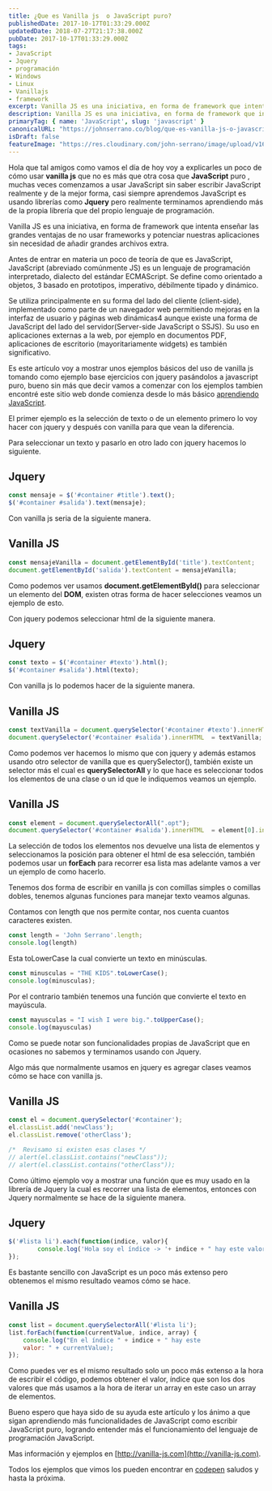 ```yaml
---
title: ¿Que es Vanilla js  o JavaScript puro?
publishedDate: 2017-10-17T01:33:29.000Z
updatedDate: 2018-07-27T21:17:38.000Z
pubDate: 2017-10-17T01:33:29.000Z
tags: 
- JavaScript
- Jquery
- programación
- Windows
- Linux
- Vanillajs
- framework
excerpt: Vanilla JS es una iniciativa, en forma de framework que intenta enseñar las grandes ventajas de no usar frameworks o librerias y es solo JavaScript puro
description: Vanilla JS es una iniciativa, en forma de framework que intenta enseñar las grandes ventajas de no usar frameworks o librerias y es solo JavaScript puro
primaryTag: { name: 'JavaScript', slug: 'javascript' }
canonicalURL: "https://johnserrano.co/blog/que-es-vanilla-js-o-javascript-puro"
isDraft: false
featureImage: "https://res.cloudinary.com/john-serrano/image/upload/v1683238564/John%20Serrano/Blog%20Post/que-es-vanilla-js-o-javascript-puro/vanillajs_gbyba0.jpg"
---
```


Hola que tal amigos como vamos el día de hoy voy a explicarles un poco de cómo usar **vanilla js** que no es más que otra cosa que **JavaScript** puro , muchas veces comenzamos a usar JavaScript sin saber escribir JavaScript realmente y de la mejor forma, casi siempre aprendemos JavaScript es usando librerías como **Jquery** pero realmente terminamos aprendiendo más de la propia librería que del propio lenguaje de programación.

Vanilla JS es una iniciativa, en forma de framework que intenta enseñar las grandes ventajas de no usar frameworks y potenciar nuestras aplicaciones sin necesidad de añadir grandes archivos extra.

Antes de entrar en materia un poco de teoría de que es JavaScript,  JavaScript (abreviado comúnmente JS) es un lenguaje de programación interpretado, dialecto del estándar ECMAScript. Se define como orientado a objetos, 3 basado en prototipos, imperativo, débilmente tipado y dinámico.

Se utiliza principalmente en su forma del lado del cliente (client-side), implementado como parte de un navegador web permitiendo mejoras en la interfaz de usuario y páginas web dinámicas4 aunque existe una forma de JavaScript del lado del servidor(Server-side JavaScript o SSJS). Su uso en aplicaciones externas a la web, por ejemplo en documentos PDF, aplicaciones de escritorio (mayoritariamente widgets) es también significativo.

Es este artículo voy a mostrar unos ejemplos básicos del uso de vanilla js tomando como ejemplo base ejercicios con jquery pasándolos a javascript puro, bueno sin más que decir vamos a comenzar con los ejemplos tambien encontré este sitio web donde comienza desde lo más básico [aprendiendo JavaScript](https://www.javascript.com).

El primer ejemplo es la selección de texto o de un elemento primero lo voy hacer con jquery y después con vanilla para que vean la diferencia.

Para seleccionar un texto y pasarlo en otro lado con jquery hacemos lo siguiente.

## Jquery

```js
const mensaje = $('#container #title').text();
$('#container #salida').text(mensaje);
```
    

Con vanilla js seria de la siguiente manera.

## Vanilla JS

```js
const mensajeVanilla = document.getElementById('title').textContent;
document.getElementById('salida').textContent = mensajeVanilla;
``` 

Como podemos ver usamos **document.getElementById()** para seleccionar un elemento del **DOM**, existen otras forma de hacer selecciones veamos un ejemplo de esto.

Con jquery podemos seleccionar html de la siguiente manera.

## Jquery

```js
const texto = $('#container #texto').html();
$('#container #salida').html(texto);
```

Con vanilla js lo podemos hacer de la siguiente manera.

## Vanilla JS

```js
const textVanilla = document.querySelector('#container #texto').innerHTML ;
document.querySelector('#container #salida').innerHTML  = textVanilla;
```
    

Como podemos ver hacemos lo mismo que con jquery y además estamos usando otro selector de vanilla que es querySelector(), también existe un selector más el cual es **querySelectorAll** y lo que hace es seleccionar todos los elementos de una clase o un id que le indiquemos veamos un ejemplo.

## Vanilla JS

```js
const element = document.querySelectorAll(".opt");
document.querySelector('#container #salida').innerHTML  = element[0].innerHTML;
```
    

La selección de todos los elementos nos devuelve una lista de elementos y seleccionamos la posición para obtener el html de esa selección, también podemos usar un **forEach** para recorrer esa lista mas adelante vamos a ver un ejemplo de como hacerlo.

Tenemos dos forma de escribir en vanilla js con comillas simples o comillas dobles, tenemos algunas funciones para manejar texto veamos algunas.

Contamos con length que nos permite contar, nos cuenta cuantos caracteres existen.

```js
const length = 'John Serrano'.length;
console.log(length)
```
    

Esta toLowerCase la cual convierte un texto en minúsculas.

```js
const minusculas = "THE KIDS".toLowerCase();
console.log(minusculas);
```
    

Por el contrario también tenemos una función que convierte el texto en mayúscula.

```js
const mayusculas = "I wish I were big.".toUpperCase();
console.log(mayusculas)
```
    
Como se puede notar son funcionalidades propias de JavaScript que en ocasiones no sabemos y terminamos usando con Jquery.

Algo más que normalmente usamos en jquery es agregar clases veamos cómo se hace con vanilla js.

## Vanilla JS

```js
const el = document.querySelector('#container');
el.classList.add('newClass');
el.classList.remove('otherClass');

/*  Revisamo si existen esas clases */
// alert(el.classList.contains("newClass")); 
// alert(el.classList.contains("otherClass"));
```
    

Como último ejemplo voy a mostrar una función que es muy usado en la librería de Jquery la cual es recorrer una lista de elementos, entonces con Jquery normalmente se hace de la siguiente manera.

## Jquery

```js
$('#lista li').each(function(indice, valor){
        console.log('Hola soy el índice -> '+ indice + " hay este valor: " + valor);
});
```
    

Es bastante sencillo con JavaScript es un poco más extenso pero obtenemos el mismo resultado veamos cómo se hace.

## Vanilla JS

```js
const list = document.querySelectorAll('#lista li');
list.forEach(function(currentValue, indice, array) {
    console.log("En el índice " + indice + " hay este 
    valor: " + currentValue);
});
```
    

Como puedes ver es el mismo resultado solo un poco más extenso a la hora de escribir el código, podemos obtener el valor, índice que son los dos valores que más usamos a la hora de iterar un array en este caso un array de elementos.

Bueno espero que haya sido de su ayuda este artículo y los ánimo a que sigan aprendiendo más funcionalidades de JavaScript como escribir JavaScript puro, logrando entender más el funcionamiento del lenguaje de programación JavaScript.

Mas información y ejemplos en [http://vanilla-js.com](http://vanilla-js.com).

Todos los ejemplos que vimos los pueden encontrar en [codepen](https://codepen.io/Jandrey15/pen/wrmdXJ?editors=1012) saludos y hasta la próxima.
